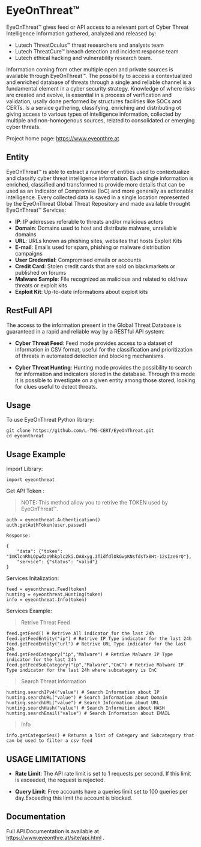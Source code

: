 
# EyeOnThreat&trade;
EyeOnThreat™ gives feed or API access to a relevant part of Cyber Threat Intelligence Information gathered, analyzed and released by:

* Lutech ThreatOculus™ threat researchers and analysts team
* Lutech ThreatCure™ breach detection and incident response team
* Lutech ethical hacking and vulnerability research team.

Information coming from other multiple open and private sources is available through EyeOnThreat™. The possibility to access a contextualized and enriched database of threats through a single and reliable channel is a fundamental element in a cyber security strategy. Knowledge of where risks are created and evolve, is essential in a process of verification and validation, usally done performed by structures facilities like SOCs and CERTs. Is a service gathering, classifying, enriching and distributing ot giving access to various types of intelligence information, collected by multiple and non-homogenous sources, related to consolidated or emerging cyber threats. 

Project home page: https://www.eyeonthre.at

Entity
------------

EyeOnThreat&trade; is able to extract a number of entities used to contextualize and classify cyber threat intelligence information. Each single information is enriched, classified and transformed to provide more details that can be used as an Indicator of Compromise (IoC) and more generally as actionable intelligence. Every collected data is saved in a single location represented by the EyeOnThreat Global Threat Repository and made available throught EyeOnThreat&trade; Services: 

* **IP**: IP addresses referable to threats and/or malicious actors
* **Domain**: Domains used to host and distribute malware, unreliable domains
* **URL**: URLs known as phishing sites, websites that hosts Exploit Kits
* **E-mail**: Emails used for spam, phishing or malware distribution campaigns
* **User Credential**: Compromised emails or accounts 
* **Credit Card**: Stolen credit cards that are sold on blackmarkets or published on forums
* **Malware Sample**: File recognized as malicious and related to old/new threats or exploit kits 
* **Exploit Kit**: Up-to-date informations about exploit kits 


RestFull API
------------
The access to the information present in the Global Threat Database is guaranteed in a rapid and reliable way by a RESTful API system:

* **Cyber Threat Feed**: 
Feed mode provides access to a dataset of information in CSV format, useful for the classification and prioritization of threats in automated detection and blocking mechanisms.

* **Cyber Threat Hunting**: 
Hunting mode provides the possibility to search for information and indicators stored in the database. Through this mode it is possible to investigate on a given entity among those stored, looking for clues useful to detect threats.

Usage
------------
To use EyeOnThreat Python library:

    git clone https://github.com/L-TMS-CERT/EyeOnThreat.git
    cd eyeonthreat

Usage Example
------------

Import Library:

    import eyeonthreat

Get API Token :

> NOTE: This method allow you to retrive the TOKEN used by EyeOnThreat&trade;.

    auth = eyeonthreat.Authentication()
    auth.getAuthToken(user,passwd)
    
    Response:
    
    {
        "data": {"token": "ImKlcnRhLOpwdzo9hkplc2ki.DA8xyg.3TidfdlOkGwpKNsfdsTx8Ht-12sIze6rQ"},
        "service": {"status": "valid"}
    }
    
    
Services Initalization:

    feed = eyeonthreat.Feed(token)
    hunting = eyeonthreat.Hunting(token)
    info = eyeonthreat.Info(token)

Services Example:

> Retrive Threat Feed

    feed.getFeed() # Retrive All indicator for the last 24h
    feed.getFeedEntity("ip") # Retrive IP Type indicator for the last 24h
    feed.getFeedEntity("url") # Retrive URL Type indicator for the last 24h
    feed.getFeedCategory("ip","Malware") # Retrive Malware IP Type indicator for the last 24h 
    feed.getFeedSubCategory("ip","Malware","CnC") # Retrive Malware IP Type indicator for the last 24h where subcategory is CnC
    
> Search Threat Information

    hunting.searchIPv4("value") # Search Information about IP
    hunting.searchURL("value") # Search Information about Domain
    hunting.searchURL("value") # Search Information about URL
    hunting.searchHash("value") # Search Information about HASH
    hunting.searchEmail("value") # Search Information about EMAIL
   
> Info 

    info.getCategories() # Returns a list of Category and Subcategory that can be used to filter a csv feed

USAGE LIMITATIONS
------------
 
* **Rate Limit**: The API rate limit is set to 1 requests per second. If this limit is exceeded, the request is rejected.
  
* **Query Limit**: Free accounts have a queries limit set to 100 queries per day.Exceeding this limit the account is blocked.
  
  
Documentation
-------------
Full API Documentation is available at https://www.eyeonthre.at/site/api.html .
